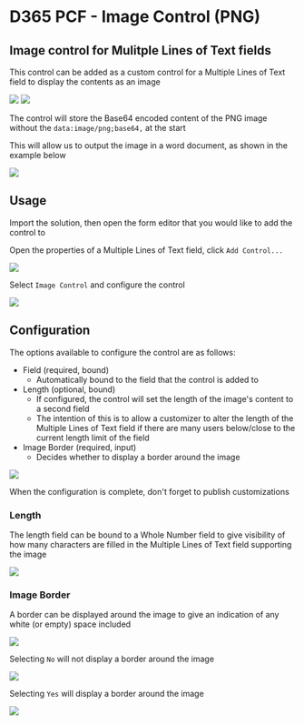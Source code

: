 # D365 PCF - Image Control (PNG)
## Image control for Mulitple Lines of Text fields
This control can be added as a custom control for a Multiple Lines of Text field to display the contents as an image

<img src="./img/DragAndDropHere.png">
<img src="./img/Sample.png">

The control will store the Base64 encoded content of the PNG image without the `data:image/png;base64,` at the start

This will allow us to output the image in a word document, as shown in the example below

<img src="./img/WordTemplateExample.png">

## Usage

Import the solution, then open the form editor that you would like to add the control to

Open the properties of a Multiple Lines of Text field, click `Add Control...`

<img src="./img/FieldProperties.png">

Select `Image Control` and configure the control

<img src="./img/AddControl.png">

## Configuration

The options available to configure the control are as follows:
- Field (required, bound)
  - Automatically bound to the field that the control is added to
- Length (optional, bound)
  - If configured, the control will set the length of the image's content to a second field
  - The intention of this is to allow a customizer to alter the length of the Multiple Lines of Text field if there are many users below/close to the current length limit of the field
- Image Border (required, input)
  - Decides whether to display a border around the image

<img src="./img/ConfigureControl.png">

When the configuration is complete, don't forget to publish customizations

### Length

The length field can be bound to a Whole Number field to give visibility of how many characters are filled in the Multiple Lines of Text field supporting the image

<img src="./img/ConfigureLength.png">

### Image Border

A border can be displayed around the image to give an indication of any white (or empty) space included

<img src="./img/ConfigureImageBorder.png">

Selecting `No` will not display a border around the image

<img src="./img/NoBorder.png">

Selecting `Yes` will display a border around the image

<img src="./img/WithBorder.png">
